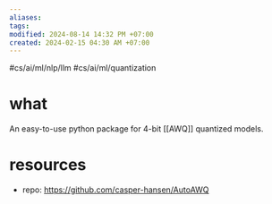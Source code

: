 ```yaml
---
aliases: 
tags: 
modified: 2024-08-14 14:32 PM +07:00
created: 2024-02-15 04:30 AM +07:00
---
```

#cs/ai/ml/nlp/llm #cs/ai/ml/quantization 

# what
An easy-to-use python package for 4-bit [[AWQ]] quantized models.
# resources
- repo: https://github.com/casper-hansen/AutoAWQ